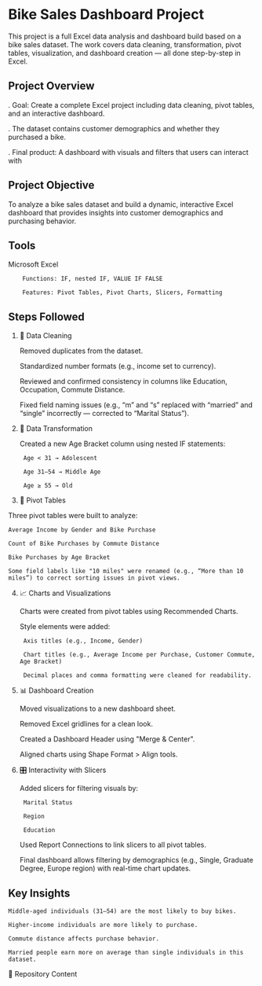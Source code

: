 
# Bike Sales Dashboard Project

This project is a full Excel data analysis and dashboard build based on a bike sales dataset. The work covers data cleaning,
transformation, pivot tables, visualization, and dashboard creation — all done step-by-step in Excel.

## Project Overview
. Goal: Create a complete Excel project including data cleaning, pivot tables, and an interactive dashboard.

. The dataset contains customer demographics and whether they purchased a bike.

. Final product: A dashboard with visuals and filters that users can interact with

## Project Objective

To analyze a bike sales dataset and build a dynamic, interactive Excel dashboard that provides insights into customer demographics and purchasing behavior.

## Tools 

   Microsoft Excel

        Functions: IF, nested IF, VALUE IF FALSE

        Features: Pivot Tables, Pivot Charts, Slicers, Formatting

## Steps Followed
 
1. 🧹 Data Cleaning

    Removed duplicates from the dataset.

    Standardized number formats (e.g., income set to currency).

    Reviewed and confirmed consistency in columns like Education, Occupation, Commute Distance.

    Fixed field naming issues (e.g., “m” and “s” replaced with “married” and “single” incorrectly — corrected to “Marital Status”).

2. 🧮 Data Transformation

    Created a new Age Bracket column using nested IF statements:

        Age < 31 → Adolescent

        Age 31–54 → Middle Age

        Age ≥ 55 → Old

3. 📌 Pivot Tables

Three pivot tables were built to analyze:

    Average Income by Gender and Bike Purchase

    Count of Bike Purchases by Commute Distance

    Bike Purchases by Age Bracket

    Some field labels like "10 miles" were renamed (e.g., “More than 10 miles”) to correct sorting issues in pivot views.

4. 📈 Charts and Visualizations

    Charts were created from pivot tables using Recommended Charts.

    Style elements were added:

        Axis titles (e.g., Income, Gender)

        Chart titles (e.g., Average Income per Purchase, Customer Commute, Age Bracket)

        Decimal places and comma formatting were cleaned for readability.

5. 📊 Dashboard Creation

    Moved visualizations to a new dashboard sheet.

    Removed Excel gridlines for a clean look.

    Created a Dashboard Header using "Merge & Center".

    Aligned charts using Shape Format > Align tools.

6. 🎛️ Interactivity with Slicers

    Added slicers for filtering visuals by:

        Marital Status

        Region

        Education

    Used Report Connections to link slicers to all pivot tables.

    Final dashboard allows filtering by demographics (e.g., Single, Graduate Degree, Europe region) with real-time chart updates.

## Key Insights

    Middle-aged individuals (31–54) are the most likely to buy bikes.

    Higher-income individuals are more likely to purchase.

    Commute distance affects purchase behavior.

    Married people earn more on average than single individuals in this dataset.

📎 Repository Content


